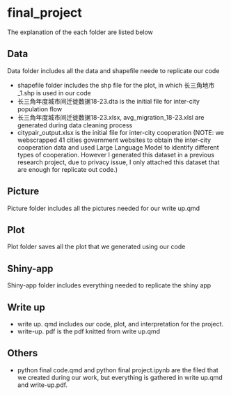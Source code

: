 # final_project
The explanation of the each folder are listed below

## Data
Data folder includes all the data and shapefile neede to replicate our code 
- shapefile folder includes the shp file for the plot, in which 长三角地市_1.shp is used in our code
- 长三角年度城市间迁徙数据18-23.dta is the initial file for inter-city population flow
- 长三角年度城市间迁徙数据18-23.xlsx, avg_migration_18-23.xlsl are generated during data cleaning process
- citypair_output.xlsx is the initial file for inter-city cooperation (NOTE: we webscrapped 41 cities government websites to obtain the inter-city cooperation data and used Large Language Model to identify different types of cooperation. However I generated this dataset in a previous research project, due to privacy issue, I only attached this dataset that are enough for replicate out code.)  

## Picture
Picture folder includes all the pictures needed for our write up.qmd

## Plot
Plot folder saves all the plot that we generated using our code

## Shiny-app
Shiny-app folder includes everything needed to replicate the shiny app

## Write up
- write up. qmd includes our code, plot, and interpretation for the project.
- write-up. pdf is the pdf knitted from write up.qmd

## Others
- python final code.qmd and python final project.ipynb are the filed that we created during our work, but everything is gathered in write up.qmd and write-up.pdf. 
